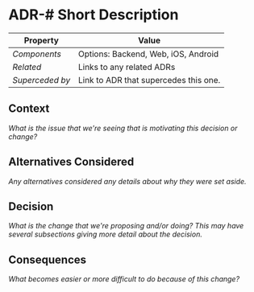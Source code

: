 # ADR-# Short Description

| Property        | Value                                 |
| --              | --                                    |
| *Components*    | Options: Backend, Web, iOS, Android   |
| *Related*       | Links to any related ADRs             |
| *Superceded by* | Link to ADR that supercedes this one. | 

## Context

*What is the issue that we're seeing that is motivating this decision or change?*

## Alternatives Considered

*Any alternatives considered any details about why they were set aside.*

## Decision

*What is the change that we're proposing and/or doing? This may have several subsections giving more detail about the decision.*

## Consequences

*What becomes easier or more difficult to do because of this change?*
